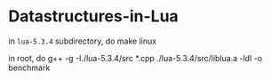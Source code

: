# Datastructures-in-Lua

in `lua-5.3.4` subdirectory, do
  make linux

in root, do
  g++ -g -I./lua-5.3.4/src *.cpp ./lua-5.3.4/src/liblua.a -ldl -o benchmark
